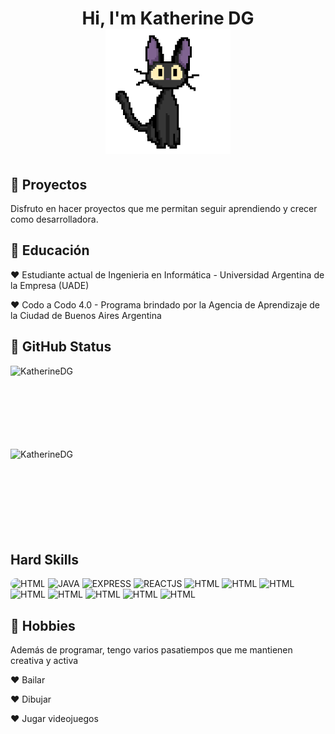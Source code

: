<h1 align="center" > Hi, I'm Katherine DG <br> <img height="200" width="200" src="https://github.com/KatherineDG/KatherineDG/blob/main/kikigifKatherneDG.gif"> </h1>
<!--<img src="https://github.com/KatherineDG/KatherineDG/assets/103223178/9705619a-1919-4495-b895-ed9e2524167e">-->

<h2>🎀 Proyectos</h2>
Disfruto en hacer proyectos que me permitan seguir aprendiendo y crecer como desarrolladora.


<h2>🌷 Educación</h2>
<p>♥ Estudiante actual de Ingenieria en Informática - Universidad Argentina de la Empresa (UADE)</p>
<p>♥ Codo a Codo 4.0 - Programa brindado por la Agencia de Aprendizaje de la Ciudad de Buenos Aires Argentina</p>

<h2>🍄 GitHub Status</h2>

<p><img align="left" src="https://github-readme-stats.vercel.app/api/top-langs?username=KatherineDG&show_icons=true&theme=dark&locale=en&layout=compact&langs_count=10" alt="KatherineDG"/></p>

<br><br><br><br><br><br><br>

<p><img align="left" src="https://github-readme-streak-stats.herokuapp.com/?user=KatherineDG&theme=radical" alt="KatherineDG"/></p>


<br><br><br><br><br><br><br><br>

<h2>Hard Skills</h2>
<img src="https://github.com/KatherineDG/KatherineDG/assets/103223178/903802e0-b4d7-43aa-bcda-12048681b371" width="100" height="100" style="border-radius: 10px" alt="HTML" />
<img src="https://github.com/KatherineDG/KatherineDG/assets/103223178/9bc81809-ddd7-40ef-a7d8-9fc1d5cb1214" width="100" height="100" alt="JAVA" />
<img src="https://github.com/KatherineDG/KatherineDG/assets/103223178/2a938006-db33-41e1-8074-22668e11de77" width="100" height="100" alt="EXPRESS" />
<img src="https://github.com/KatherineDG/KatherineDG/assets/103223178/aebf93c4-5ea1-477b-b45a-fe298cd87147" width="100" height="100" alt="REACTJS" />
<img src="https://github.com/KatherineDG/KatherineDG/assets/103223178/d69a1981-3ba9-42f8-8acc-42bcfb4c2dc5" width="100" height="100" alt="HTML" />
<img src="https://github.com/KatherineDG/KatherineDG/assets/103223178/839c09e9-8669-4247-987d-ac5bb2dbb128" width="100" height="100" alt="HTML" />
<img src="https://github.com/KatherineDG/KatherineDG/assets/103223178/2d42386c-448a-4b7b-ae2b-59aedb02b784" width="100" height="100" alt="HTML" />
<img src="https://github.com/KatherineDG/KatherineDG/assets/103223178/172d002b-ce38-4d0f-b393-d7430db44c6f" width="100" height="100" alt="HTML" />
<img src="https://github.com/KatherineDG/KatherineDG/assets/103223178/943fb435-259b-4655-bd7f-382bed75187c" width="100" height="100" alt="HTML" />
<img src="https://github.com/KatherineDG/KatherineDG/assets/103223178/e573e82a-0156-4398-833a-efab63b06e1c" width="100" height="100" alt="HTML" />
<img src="https://user-images.githubusercontent.com/64439609/212556407-f122dc0e-901c-4df7-960f-29a3b52c5349.png" width="100" height="100" alt="HTML" />
<img src="https://user-images.githubusercontent.com/64439609/212556407-f122dc0e-901c-4df7-960f-29a3b52c5349.png" width="100" height="100" alt="HTML" />


<h2>🍨 Hobbies</h2>
<p>Además de programar, tengo varios pasatiempos que me mantienen creativa y activa</p>
<p>♥ Bailar</p>
<p>♥ Dibujar</p>
<p>♥ Jugar videojuegos</p>

<!--
**KatherineDG/KatherineDG** is a ✨ _special_ ✨ repository because its `README.md` (this file) appears on your GitHub profile.

Here are some ideas to get you started:

- 🔭 I’m currently working on ...
- 🌱 I’m currently learning ...
- 👯 I’m looking to collaborate on ...
- 🤔 I’m looking for help with ...
- 💬 Ask me about ...
- 📫 How to reach me: ...
- 😄 Pronouns: ...
- ⚡ Fun fact: ...
-->
